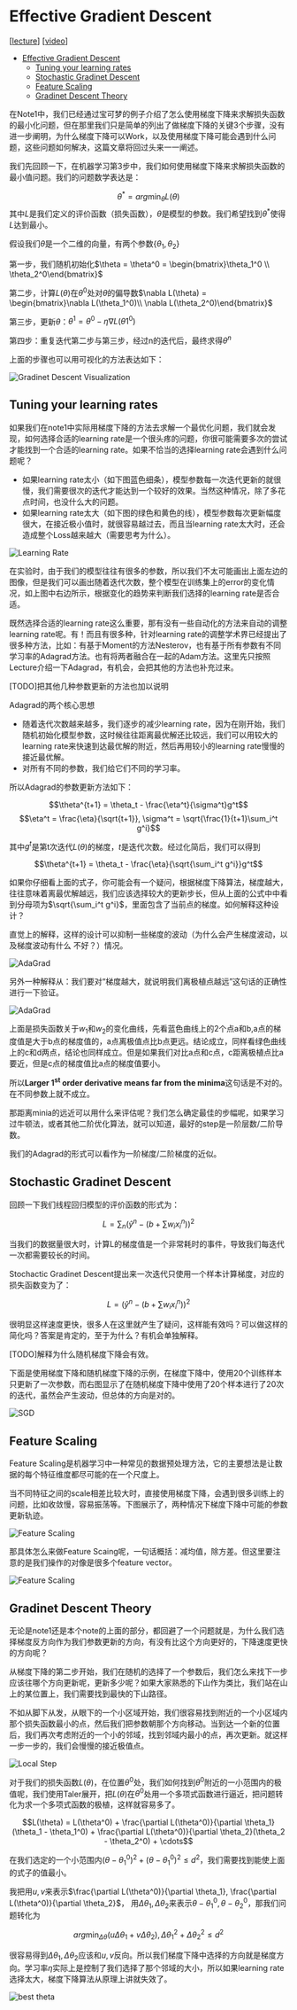 # Effective Gradient Descent

\[[lecture](../lectures/gradient_descent.pdf)\]
\[[video](https://www.bilibili.com/video/av10590361/#page=4)\]

<!-- TOC -->

- [Effective Gradient Descent](#effective-gradient-descent)
    - [Tuning your learning rates](#tuning-your-learning-rates)
    - [Stochastic Gradinet Descent](#stochastic-gradinet-descent)
    - [Feature Scaling](#feature-scaling)
    - [Gradinet Descent Theory](#gradinet-descent-theory)

<!-- /TOC -->

在Note1中，我们已经通过宝可梦的例子介绍了怎么使用梯度下降来求解损失函数的最小化问题，但在那里我们只是简单的列出了做梯度下降的关键3个步骤，没有进一步阐明，为什么梯度下降可以Work，以及使用梯度下降可能会遇到什么问题，这些问题如何解决，这篇文章将回过头来一一阐述。

我们先回顾一下，在机器学习第3步中，我们如何使用梯度下降来求解损失函数的最小值问题。我们的问题数学表达是：

$$\theta^* = arg\min_{\theta}L(\theta)$$
其中$L$是我们定义的评价函数（损失函数），$\theta$是模型的参数。我们希望找到$\theta^*$使得$L$达到最小。

假设我们$\theta$是一个二维的向量，有两个参数$\{\theta_1, \theta_2\}$

第一步，我们随机初始化$\theta = \theta^0 = \begin{bmatrix}\theta_1^0 \\ \theta_2^0\end{bmatrix}$

第二步，计算$L(\theta)$在$\theta^0$处对$\theta$的偏导数$\nabla L(\theta) = \begin{bmatrix}\nabla L(\theta_1^0)\\ \nabla L(\theta_2^0)\end{bmatrix}$

第三步，更新$\theta$：$\theta^1 = \theta^0 - \eta \nabla L(\theta1^0)$

第四步：重复迭代第二步与第三步，经过n的迭代后，最终求得$\theta^n$

上面的步骤也可以用可视化的方法表达如下：

![Gradinet Descent Visualization](../images/026_gradinet_descent_vis.jpg)

## Tuning your learning rates

如果我们在note1中实际用梯度下降的方法去求解一个最优化问题，我们就会发现，如何选择合适的learning rate是一个很头疼的问题，你很可能需要多次的尝试才能找到一个合适的learning rate。如果不恰当的选择learning rate会遇到什么问题呢？

- 如果learning rate太小（如下图蓝色细条），模型参数每一次迭代更新的就很慢，我们需要很次的迭代才能达到一个较好的效果。当然这种情况，除了多花点时间，也没什么大的问题。
- 如果learning rate太大（如下图的绿色和黄色的线），模型参数每次更新幅度很大，在接近极小值时，就很容易越过去，而且当learning rate太大时，还会造成整个Loss越来越大（需要思考为什么）。

![Learning Rate](../images/027_learning_rate.jpg)

在实验时，由于我们的模型往往有很多的参数，所以我们不太可能画出上面左边的图像，但是我们可以画出随着迭代次数，整个模型在训练集上的error的变化情况，如上图中右边所示，根据变化的趋势来判断我们选择的learning rate是否合适。

既然选择合适的learning rate这么重要，那有没有一些自动化的方法来自动的调整learning rate呢。有！而且有很多种，针对learning rate的调整学术界已经提出了很多种方法，比如：有基于Moment的方法Nesterov，也有基于所有参数有不同学习率的Adagrad方法。也有将两者融合在一起的Adam方法。这里先只按照Lecture介绍一下Adagrad，有机会，会把其他的方法也补充过来。

[TODO]把其他几种参数更新的方法也加以说明

Adagrad的两个核心思想

- 随着迭代次数越来越多，我们逐步的减少learning rate，因为在刚开始，我们随机初始化模型参数，这时候往往距离最优解还比较远，我们可以用较大的learning rate来快速到达最优解的附近，然后再用较小的learning rate慢慢的接近最优解。
- 对所有不同的参数，我们给它们不同的学习率。

所以Adagrad的参数更新方法如下：

$$\theta^{t+1} = \theta_t - \frac{\eta^t}{\sigma^t}g^t$$
$$\eta^t = \frac{\eta}{\sqrt{t+1}}, \sigma^t = \sqrt{\frac{1}{t+1}\sum_i^t g^i}$$

其中$g^t$是第t次迭代$L(\theta)$的梯度，$t$是迭代次数。经过化简后，我们可以得到

$$\theta^{t+1} = \theta_t - \frac{\eta}{\sqrt{\sum_i^t g^i}}g^t$$

如果你仔细看上面的式子，你可能会有一个疑问，根据梯度下降算法，梯度越大，往往意味着离最优解越远，我们应该选择较大的更新步长，但从上面的公式中中看到分母项为$\sqrt{\sum_i^t g^i}$，里面包含了当前点的梯度。如何解释这种设计？

直觉上的解释，这样的设计可以抑制一些梯度的波动（为什么会产生梯度波动，以及梯度波动有什么 不好？）情况。

![AdaGrad](../images/028_adagrad.jpg)

另外一种解释从：我们要对“梯度越大，就说明我们离极植点越远”这句话的正确性进行一下验证。

![AdaGrad](../images/029_adagrad.jpg)

上面是损失函数关于$w_1$和$w_2$的变化曲线，先看蓝色曲线上的2个点a和b,a点的梯度值是大于b点的梯度值的，a点离极值点比b点更远。结论成立，同样看绿色曲线上的c和d两点，结论也同样成立。但是如果我们对比a点和c点，c距离极植点比a要近，但是c点的梯度值比a点的梯度值要小。

所以**Larger $1^{\text{st}}$ order derivative means far from the minima**这句话是不对的。在不同参数上就不成立。

那距离minia的远近可以用什么来评估呢？我们怎么确定最佳的步幅呢，如果学习过牛顿法，或者其他二阶优化算法，就可以知道，最好的step是一阶层数/二阶导数。

我们的Adagrad的形式可以看作为一阶梯度/二阶梯度的近似。


## Stochastic Gradinet Descent

回顾一下我们线程回归模型的评价函数的形式为：

$$L = \sum_n\left(\hat{y}^n - (b + \sum w_ix_i^n)\right)^2$$

当我们的数据量很大时，计算L的梯度值是一个非常耗时的事件，导致我们每迭代一次都需要较长的时间。

Stochactic Gradinet Descent提出来一次迭代只使用一个样本计算梯度，对应的损失函数变为了：

$$L = \left(\hat{y}^n - (b + \sum w_ix_i^n)\right)^2$$

很明显这样速度更快，很多人在这里就产生了疑问，这样能有效吗？可以做这样的简化吗？答案是肯定的，至于为什么？有机会单独解释。

[TODO]解释为什么随机梯度下降会有效。

下面是使用梯度下降和随机梯度下降的示例，在梯度下降中，使用20个训练样本只更新了一次参数，而右图显示了在随机梯度下降中使用了20个样本进行了20次的迭代，虽然会产生波动，但总体的方向是对的。

![SGD](../images/030_sgd.jpg)

## Feature Scaling

Feature Scaling是机器学习中一种常见的数据预处理方法，它的主要想法是让数据的每个特征维度都尽可能的在一个尺度上。

当不同特征之间的scale相差比较大时，直接使用梯度下降，会遇到很多训练上的问题，比如收敛慢，容易振荡等。下图展示了，两种情况下梯度下降中可能的参数更新轨迹。

![Feature Scaling](../images/031_scaling.jpg)

那具体怎么来做Feature Scaing呢，一句话概括：减均值，除方差。但这里要注意的是我们操作的对像是很多个feature vector。

![Feature Scaling](../images/032_scaling.jpg)

## Gradinet Descent Theory

无论是note1还是本个note的上面的部分，都回避了一个问题就是，为什么我们选择梯度反方向作为我们参数更新的方向，有没有比这个方向更好的，下降速度更快的方向呢？

从梯度下降的第二步开始，我们在随机的选择了一个参数后，我们怎么来找下一步应该往哪个方向更新呢，更新多少呢？如果大家熟悉的下山作为类比，我们站在山上的某位置上，我们需要找到最快的下山路径。

不如从脚下从发，从眼下的一个小区域开始，我们很容易找到附近的一个小区域内那个损失函数最小的点，然后我们把参数朝那个方向移动。当到达一个新的位置后，我们再次考虑附近的一个小的邻域，找到邻域内最小的点，再次更新。就这样一步一步的，我们会慢慢的接近极值点。

![Local Step](../images/033_local_step.jpg)

对于我们的损失函数$L(\theta)$，在位置$\theta^0$处，我们如何找到$\theta^0$附近的一小范围内的极值呢，我们使用Taler展开，把$L(\theta)$在$\theta^0$处用一个多项式函数进行逼近，把问题转化为求一个多项式函数的极植，这样就容易多了。

$$L(\theta) = L(\theta^0) + \frac{\partial L(\theta^0)}{\partial \theta_1}(\theta_1 - \theta_1^0) + \frac{\partial L(\theta^0)}{\partial \theta_2}(\theta_2 - \theta_2^0) + \cdots$$

在我们选定的一个小范围内$(\theta-\theta^0_1)^2+(\theta-\theta^0_1)^2\le d^2$，我们需要找到能使上面的式子的值最小。

我把用$u,v$来表示$\frac{\partial L(\theta^0)}{\partial \theta_1}, \frac{\partial L(\theta^0)}{\partial \theta_2}$， 用$\Delta\theta_1,\Delta\theta_2$来表示$\theta-\theta^0_1,\theta-\theta^0_2$，那我们问题转化为

$$arg\min_{\Delta\theta} (u\Delta\theta_1 + v\Delta\theta_2), \Delta\theta_1^2 + \Delta\theta_2^2\le d^2$$

很容易得到$\Delta\theta_1,\Delta\theta_2$应该和$u,v$反向。所以我们梯度下降中选择的方向就是梯度方向。学习率$\eta$实际上是控制了我们选择了那个邻域的大小，所以如果learning rate选择太大，梯度下降算法从原理上讲就失效了。

![best theta](../images/034_best_theta.jpg)